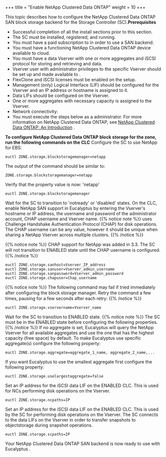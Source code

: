 +++
title = "Enable NetApp Clustered Data ONTAP"
weight = 10
+++

This topic describes how to configure the NetApp Clustered Data ONTAP SAN block storage backend for the Storage Controller (SC).**Prerequisites** 

* Successful completion of all the install sections prior to this section. 
* The SC must be installed, registered, and running. 
* You must have a paid subscription to in order to use a SAN backend. 
* You must have a functioning NetApp Clustered Data ONTAP device available to cloud. 
* You must have a data Vserver with one or more aggregates and iSCSI protocol for storing and retrieving and data. 
* Vserver user with administrator privileges to the specific Vserver should be set up and made available to . 
* FlexClone and iSCSI licenses must be enabled on the setup. 
* Management (only) Logical Interface (LIF) should be configured for the Vserver and an IP address or hostname is assigned to it. 
* Data LIFs should be configured on the Vserver. 
* One or more aggregates with necessary capacity is assigned to the Vserver. 
* Network connectivity: 
* You must execute the steps below as a administrator. 
For more information on NetApp Clustered Data ONTAP, see [NetApp Clustered Data ONTAP: An Introduction](http://www.netapp.com/us/system/pdf-reader.aspx?m=tr-3982.pdf&cc=us) . 

**To configure NetApp Clustered Data ONTAP block storage for the zone, run the following commands on the CLC** Configure the SC to use NetApp for EBS: 

    euctl ZONE.storage.blockstoragemanager=netapp

The output of the command should be similar to: 



    ZONE.storage.blockstoragemanager=netapp

Verify that the property value is now: 'netapp' 

    euctl ZONE.storage.blockstoragemanager 

Wait for the SC to transition to 'notready' or 'disabled' states. On the CLC, enable NetApp SAN support in Eucalyptus by entering the Vserver's hostname or IP address, the username and password of the administrator account, CHAP username and Vserver name. 
{{% notice note %}}
uses Challenge Handshake Authentication Protocol (CHAP) for disk operations. The CHAP username can be any value, however it should be unique when sharing a NetApp Vserver across multiple clusters. 
{{% /notice %}}

{{% notice note %}}
CHAP support for NetApp was added in 3.3. The SC will not transition to ENABLED state until the CHAP username is conﬁgured. 
{{% /notice %}}


    euctl ZONE.storage.sanhost=Vserver_IP_address 
    euctl ZONE.storage.sanuser=Vserver_admin_username 
    euctl ZONE.storage.sanpassword=Vserver_admin_password 
    euctl ZONE.storage.chapuser=Chap_username


{{% notice note %}}
The following command may fail if tried immediately after conﬁguring the block storage manager. Retry the command a few times, pausing for a few seconds after each retry: 
{{% /notice %}}


    euctl ZONE.storage.vservername=Vserver_name

Wait for the SC to transition to ENABLED state. 
{{% notice note %}}
The SC must be in the ENABLED state before configuring the following properties. 
{{% /notice %}}
If no aggregate is set, Eucalyptus will query the NetApp Vserver for all available aggregates and use the one that has the highest capacity (free space) by default. To make Eucalyptus use specific aggregate(s) configure the following property: 

    euctl ZONE.storage.aggregate=aggregate_1_name, aggregate_2_name,...

If you want Eucalyptus to use the smallest aggregate first configure the following property: 



    euctl ZONE.storage.uselargestaggregate=false

Set an IP address for the iSCSI data LIF on the ENABLED CLC. This is used for NCs performing disk operations on the Vserver. 

    euctl ZONE.storage.ncpaths=IP

Set an IP address for the iSCSI data LIF on the ENABLED CLC. This is used by the SC for performing disk operations on the Vserver. The SC connects to the data LIFs on the Vserver in order to transfer snapshots to objectstorage during snapshot operations. 

    euctl ZONE.storage.scpaths=IP

Your NetApp Clustered Data ONTAP SAN backend is now ready to use with Eucalyptus . 